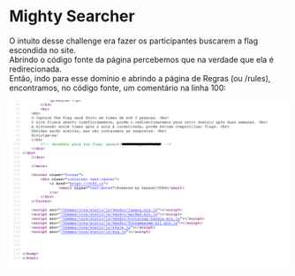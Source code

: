 # Mighty Searcher
O intuito desse challenge era fazer os participantes buscarem a flag escondida no site. <br>
Abrindo o código fonte da página percebemos que na verdade que ela é redirecionada. <br>
Então, indo para esse domínio e abrindo a página de Regras (ou /rules), encontramos, no código fonte, um comentário na linha 100:

![mightySearcher](../images/mightySearcher.png)

